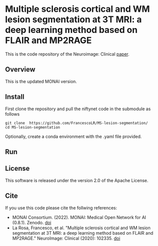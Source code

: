 # Multiple sclerosis cortical and WM lesion segmentation at 3T MRI: a deep learning method based on FLAIR and MP2RAGE

This is the code repository of the Neuroimage: Clinical [paper](https://doi.org/10.1016/j.nicl.2020.102335).

## Overview
This is the updated MONAI version. 

## Install
First clone the repository and pull the niftynet code in the submodule as follows <br />

`git clone  https://github.com/FrancescoLR/MS-lesion-segmentation/` <br />
`cd MS-lesion-segmentation` <br />

Optionally, create a conda environment with the .yaml file provided.

## Run

## License
This software is released under the version 2.0 of the Apache License.

## Cite
If you use this code please cite the follwing references:

- MONAI Consortium. (2022). MONAI: Medical Open Network for AI (0.8.1). Zenodo. [doi](https://doi.org/10.5281/zenodo.6114127)
- La Rosa, Francesco, et al. "Multiple sclerosis cortical and WM lesion segmentation at 3T MRI: a deep learning method based on FLAIR and MP2RAGE." NeuroImage: Clinical (2020): 102335. [doi](https://doi.org/10.1016/j.nicl.2020.102335)



